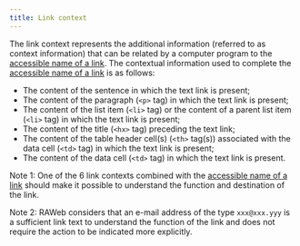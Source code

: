 ```yaml
---
title: Link context
---
```


The link context represents the additional information (referred to as context information) that can be related by a computer program to the [accessible name of a link](#accessible-name-of-a-link). The contextual information used to complete the [accessible name of a link](#accessible-name-of-a-link) is as follows:

- The content of the sentence in which the text link is present;
- The content of the paragraph (`<p>` tag) in which the text link is present;
- The content of the list item (`<li>` tag) or the content of a parent list item (`<li>` tag) in which the text link is present;
- The content of the title (`<hx>` tag) preceding the text link;
- The content of the table header cell(s) (`<th>` tag(s)) associated with the data cell (`<td>` tag) in which the text link is present;
- The content of the data cell (`<td>` tag) in which the text link is present.

Note 1: One of the 6 link contexts combined with the [accessible name of a link](#accessible-name-of-a-link) should make it possible to understand the function and destination of the link.

Note 2: RAWeb considers that an e-mail address of the type `xxx@xxx.yyy` is a sufficient link text to understand the function of the link and does not require the action to be indicated more explicitly.
